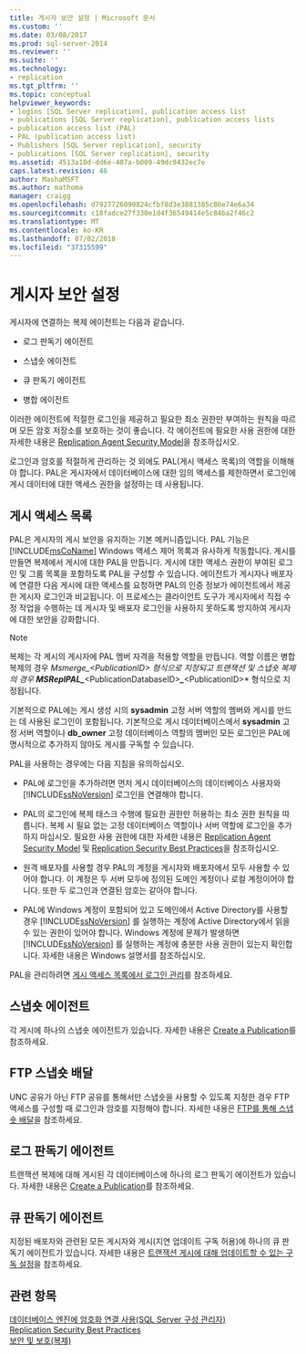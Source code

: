 ```yaml
---
title: 게시자 보안 설정 | Microsoft 문서
ms.custom: ''
ms.date: 03/08/2017
ms.prod: sql-server-2014
ms.reviewer: ''
ms.suite: ''
ms.technology:
- replication
ms.tgt_pltfrm: ''
ms.topic: conceptual
helpviewer_keywords:
- logins [SQL Server replication], publication access list
- publications [SQL Server replication], publication access lists
- publication access list (PAL)
- PAL (publication access list)
- Publishers [SQL Server replication], security
- publications [SQL Server replication], security
ms.assetid: 4513a18d-dd6e-407a-b009-49dc9432ec7e
caps.latest.revision: 46
author: MashaMSFT
ms.author: mathoma
manager: craigg
ms.openlocfilehash: d7927726090824cfbf8d3e3881385c86e74e6a34
ms.sourcegitcommit: c18fadce27f330e1d4f36549414e5c84ba2f46c2
ms.translationtype: MT
ms.contentlocale: ko-KR
ms.lasthandoff: 07/02/2018
ms.locfileid: "37315599"
---
```

# <a name="secure-the-publisher"></a>게시자 보안 설정
  게시자에 연결하는 복제 에이전트는 다음과 같습니다.  
  
-   로그 판독기 에이전트  
  
-   스냅숏 에이전트  
  
-   큐 판독기 에이전트  
  
-   병합 에이전트  
  
 이러한 에이전트에 적절한 로그인을 제공하고 필요한 최소 권한만 부여하는 원칙을 따르며 모든 암호 저장소를 보호하는 것이 좋습니다. 각 에이전트에 필요한 사용 권한에 대한 자세한 내용은 [Replication Agent Security Model](replication-agent-security-model.md)을 참조하십시오.  
  
 로그인과 암호를 적절하게 관리하는 것 외에도 PAL(게시 액세스 목록)의 역할을 이해해야 합니다. PAL은 게시자에서 데이터베이스에 대한 임의 액세스를 제한하면서 로그인에 게시 데이터에 대한 액세스 권한을 설정하는 데 사용됩니다.  
  
## <a name="publication-access-list"></a>게시 액세스 목록  
 PAL은 게시자의 게시 보안을 유지하는 기본 메커니즘입니다. PAL 기능은 [!INCLUDE[msCoName](../../../includes/msconame-md.md)] Windows 액세스 제어 목록과 유사하게 작동합니다. 게시를 만들면 복제에서 게시에 대한 PAL을 만듭니다. 게시에 대한 액세스 권한이 부여된 로그인 및 그룹 목록을 포함하도록 PAL을 구성할 수 있습니다. 에이전트가 게시자나 배포자에 연결한 다음 게시에 대한 액세스를 요청하면 PAL의 인증 정보가 에이전트에서 제공한 게시자 로그인과 비교됩니다. 이 프로세스는 클라이언트 도구가 게시자에서 직접 수정 작업을 수행하는 데 게시자 및 배포자 로그인을 사용하지 못하도록 방지하여 게시자에 대한 보안을 강화합니다.  
  
> [!NOTE]  
>  복제는 각 게시의 게시자에 PAL 멤버 자격을 적용할 역할을 만듭니다. 역할 이름은 병합 복제의 경우 *Msmerge_***\<PublicationID>* 형식으로 지정되고 트랜잭션 및 스냅숏 복제의 경우 **MSReplPAL_***\<PublicationDatabaseID>***_***\<PublicationID>* 형식으로 지정됩니다.  
  
 기본적으로 PAL에는 게시 생성 시의 **sysadmin** 고정 서버 역할의 멤버와 게시를 만드는 데 사용된 로그인이 포함됩니다. 기본적으로 게시 데이터베이스에서 **sysadmin** 고정 서버 역할이나 **db_owner** 고정 데이터베이스 역할의 멤버인 모든 로그인은 PAL에 명시적으로 추가하지 않아도 게시를 구독할 수 있습니다.  
  
 PAL을 사용하는 경우에는 다음 지침을 유의하십시오.  
  
-   PAL에 로그인을 추가하려면 먼저 게시 데이터베이스의 데이터베이스 사용자와 [!INCLUDE[ssNoVersion](../../../includes/ssnoversion-md.md)] 로그인을 연결해야 합니다.  
  
-   PAL의 로그인에 복제 태스크 수행에 필요한 권한만 허용하는 최소 권한 원칙을 따릅니다. 복제 시 필요 없는 고정 데이터베이스 역할이나 서버 역할에 로그인을 추가하지 마십시오. 필요한 사용 권한에 대한 자세한 내용은 [Replication Agent Security Model](replication-agent-security-model.md) 및 [Replication Security Best Practices](replication-security-best-practices.md)을 참조하십시오.  
  
-   원격 배포자를 사용할 경우 PAL의 계정을 게시자와 배포자에서 모두 사용할 수 있어야 합니다. 이 계정은 두 서버 모두에 정의된 도메인 계정이나 로컬 계정이어야 합니다. 또한 두 로그인과 연결된 암호는 같아야 합니다.  
  
-   PAL에 Windows 계정이 포함되어 있고 도메인에서 Active Directory를 사용할 경우 [!INCLUDE[ssNoVersion](../../../includes/ssnoversion-md.md)] 를 실행하는 계정에 Active Directory에서 읽을 수 있는 권한이 있어야 합니다. Windows 계정에 문제가 발생하면 [!INCLUDE[ssNoVersion](../../../includes/ssnoversion-md.md)] 를 실행하는 계정에 충분한 사용 권한이 있는지 확인합니다. 자세한 내용은 Windows 설명서를 참조하십시오.  
  
 PAL을 관리하려면 [게시 액세스 목록에서 로그인 관리](manage-logins-in-the-publication-access-list.md)를 참조하세요.  
  
## <a name="snapshot-agent"></a>스냅숏 에이전트  
 각 게시에 하나의 스냅숏 에이전트가 있습니다. 자세한 내용은 [Create a Publication](../publish/create-a-publication.md)를 참조하세요.  
  
## <a name="ftp-snapshot-delivery"></a>FTP 스냅숏 배달  
 UNC 공유가 아닌 FTP 공유를 통해서만 스냅숏을 사용할 수 있도록 지정한 경우 FTP 액세스를 구성할 때 로그인과 암호를 지정해야 합니다. 자세한 내용은 [FTP를 통해 스냅숏 배달](../publish/deliver-a-snapshot-through-ftp.md)을 참조하세요.  
  
## <a name="log-reader-agent"></a>로그 판독기 에이전트  
 트랜잭션 복제에 대해 게시된 각 데이터베이스에 하나의 로그 판독기 에이전트가 있습니다. 자세한 내용은 [Create a Publication](../publish/create-a-publication.md)를 참조하세요.  
  
## <a name="queue-reader-agent"></a>큐 판독기 에이전트  
 지정된 배포자와 관련된 모든 게시자와 게시(지연 업데이트 구독 허용)에 하나의 큐 판독기 에이전트가 있습니다. 자세한 내용은 [트랜잭션 게시에 대해 업데이트할 수 있는 구독 설정](../publish/enable-updating-subscriptions-for-transactional-publications.md)을 참조하세요.  
  
## <a name="see-also"></a>관련 항목  
 [데이터베이스 엔진에 암호화 연결 사용&#40;SQL Server 구성 관리자&#41;](../../../database-engine/configure-windows/enable-encrypted-connections-to-the-database-engine.md)   
 [Replication Security Best Practices](replication-security-best-practices.md)   
 [보안 및 보호&#40;복제&#41;](security-and-protection-replication.md)  
  
  
